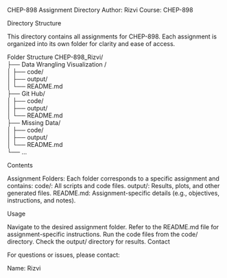 CHEP-898 Assignment Directory
Author: Rizvi
Course: CHEP-898

Directory Structure

This directory contains all assignments for CHEP-898. Each assignment is organized into its own folder for clarity and ease of access.

Folder Structure
CHEP-898_Rizvi/  
├── Data Wrangling Visualization /  
│   ├── code/  
│   ├── output/  
│   └── README.md  
├── Git Hub/  
│   ├── code/  
│   ├── output/  
│   └── README.md  
├── Missing Data/  
│   ├── code/  
│   ├── output/  
│   └── README.md  
└── ...  

Contents

Assignment Folders: Each folder corresponds to a specific assignment and contains:
code/: All scripts and code files.
output/: Results, plots, and other generated files.
README.md: Assignment-specific details (e.g., objectives, instructions, and notes).

Usage

Navigate to the desired assignment folder.
Refer to the README.md file for assignment-specific instructions.
Run the code files from the code/ directory.
Check the output/ directory for results.
Contact

For questions or issues, please contact:

Name: Rizvi

